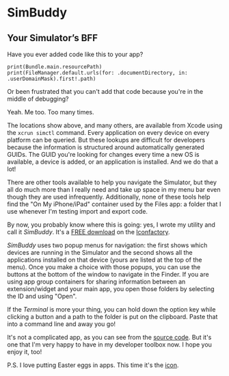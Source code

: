 # SimBuddy

## Your Simulator’s BFF

Have you ever added code like this to your app?

```
print(Bundle.main.resourcePath)
print(FileManager.default.urls(for: .documentDirectory, in: .userDomainMask).first!.path)
```

Or been frustrated that you can't add that code because you're in the middle of debugging?

Yeah. Me too. Too many times.

The locations show above, and many others, are available from Xcode using the `xcrun simctl` command. Every application on every device on every platform can be queried. But these lookups are difficult for developers because the information is structured around automatically generated GUIDs. The GUID you're looking for changes every time a new OS is available, a device is added, or an application is installed. And we do that a lot!

There are other tools available to help you navigate the Simulator, but they all do much more than I really need and take up space in my menu bar even though they are used infrequently. Additionally, none of these tools help find the "On My iPhone/iPad" container used by the Files app: a folder that I use whenever I'm testing import and export code.

By now, you probably know where this is going: yes, I wrote my utility and call it _SimBuddy_. It's a [FREE download](https://files.iconfactory.net/software/beta/SimBuddy.zip) on the [Iconfactory](https://iconfactory.com).

_SimBuddy_ uses two popup menus for navigation: the first shows which devices are running in the Simulator and the second shows all the applications installed on that device (yours are listed at the top of the menu). Once you make a choice with those popups, you can use the buttons at the bottom of the window to navigate in the Finder. If you are using app group containers for sharing information between an extension/widget and your main app, you open those folders by selecting the ID and using "Open".

If the _Terminal_ is more your thing, you can hold down the option key while clicking a button and a path to the folder is put on the clipboard. Paste that into a command line and away you go!

It's not a complicated app, as you can see from the [source code](https://github.com/chockenberry/SimBuddy). But it's one that I'm very happy to have in my developer toolbox now. I hope you enjoy it, too!

P.S. I love putting Easter eggs in apps. This time it's the [icon](https://github.com/chockenberry/SimBuddy/blob/main/SimBuddy/Assets.xcassets/AppIcon.appiconset/AppIcon512x512%402x.png).
